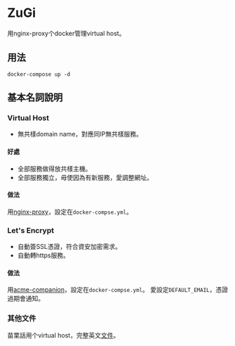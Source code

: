 # ZuGi
用nginx-proxy个docker管理virtual host。

## 用法
```
docker-compose up -d
```

## 基本名詞說明

### Virtual Host
- 無共樣domain name，對應同IP無共樣服務。

#### 好處
- 全部服務做得放共樣主機。
- 全部服務獨立，毋使因為有新服務，愛調整網址。

#### 做法
用[nginx-proxy](https://github.com/nginx-proxy/nginx-proxy)，設定在`docker-compse.yml`。

### Let's Encrypt
- 自動簽SSL憑證，符合資安加密需求。
- 自動轉https服務。

#### 做法
用[acme-companion](https://github.com/nginx-proxy/acme-companion)，設定在`docker-compse.yml`。
愛設定`DEFAULT_EMAIL`，憑證過期會通知。

### 其他文件
苗栗話用个virtual host，完整英文[文件](https://github.com/nginx-proxy/acme-companion#readme)。
